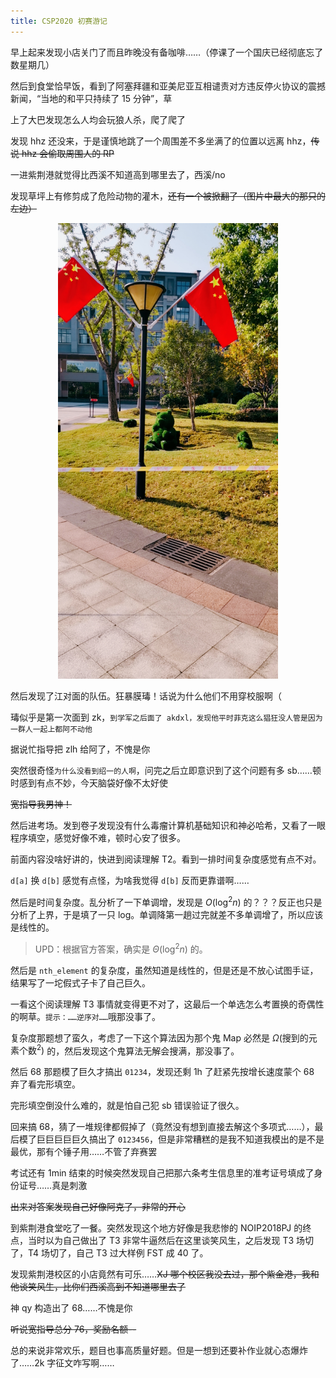 ```yaml
---
title: CSP2020 初赛游记
---
```


早上起来发现小店关门了而且昨晚没有备咖啡……（停课了一个国庆已经彻底忘了数星期几）

然后到食堂恰早饭，看到了阿塞拜疆和亚美尼亚互相谴责对方违反停火协议的震撼新闻，“当地的和平只持续了 15 分钟”，草

上了大巴发现怎么人均会玩狼人杀，爬了爬了

发现 hhz 还没来，于是谨慎地跳了一个周围差不多坐满了的位置以远离 hhz，~~传说 hhz 会偷取周围人的 RP~~

一进紫荆港就觉得比西溪不知道高到哪里去了，西溪/no

发现草坪上有修剪成了危险动物的灌木，~~还有一个被掀翻了（图片中最大的那只的左边）~~

<div style="width:70%;margin:auto"><img src="/images/bear.jpg" alt=""></div>

然后发现了江对面的队伍。狂暴膜瑇！话说为什么他们不用穿校服啊（

瑇似乎是第一次面到 zk，``到学军之后面了 akdxl，发现他平时菲克这么猖狂没人管是因为一群人一起上都阿不动他``

据说忙指导把 zlh 给阿了，不愧是你

突然很奇怪``为什么没看到绍一的人啊``，问完之后立即意识到了这个问题有多 sb……顿时感到有点不妙，今天脑袋好像不太好使

~~宽指导我男神！~~

然后进考场。发到卷子发现没有什么毒瘤计算机基础知识和神必哈希，又看了一眼程序填空，感觉好像不难，顿时心安了很多。

前面内容没啥好讲的，快进到阅读理解 T2。看到一排时间复杂度感觉有点不对。

``d[a]`` 换 ``d[b]`` 感觉有点怪，为啥我觉得 ``d[b]`` 反而更靠谱啊……

然后是时间复杂度。乱分析了一下单调增，发现是 $O(\log^2 n)$ 的？？？反正也只是分析了上界，于是填了一只 log。单调降第一趟过完就差不多单调增了，所以应该是线性的。

> UPD：根据官方答案，确实是 $\Theta(\log^2n)$ 的。

然后是 ``nth_element`` 的复杂度，虽然知道是线性的，但是还是不放心试图手证，结果写了一坨假式子卡了自己巨久。

一看这个阅读理解 T3 事情就变得更不对了，这最后一个单选怎么考置换的奇偶性的啊草。``提示：……逆序对……``哦那没事了。

复杂度那题想了蛮久，考虑了一下这个算法因为那个鬼 Map 必然是 $\Omega(\text{搜到的元素个数}^2)$ 的，然后发现这个鬼算法无解会搜满，那没事了。

然后 68 那题模了巨久才搞出 ``01234``，发现还剩 1h 了赶紧先按增长速度蒙个 68 弃了看完形填空。

完形填空倒没什么难的，就是怕自己犯 sb 错误验证了很久。

回来搞 68，猜了一堆规律都假掉了（竟然没有想到直接去解这个多项式……），最后模了巨巨巨巨巨久搞出了 ``0123456``，但是非常糟糕的是我不知道我模出的是不是最优，那有个锤子用……不管了弃赛罢

考试还有 1min 结束的时候突然发现自己把那六条考生信息里的准考证号填成了身份证号……真是刺激

~~出来对答案发现自己好像阿克了，非常的开心~~

到紫荆港食堂吃了一餐。突然发现这个地方好像是我悲惨的 NOIP2018PJ 的终点，当时以为自己做出了 T3 非常牛逼然后在这里谈笑风生，之后发现 T3 场切了，T4 场切了，自己 T3 过大样例 FST 成 40 了。

发现紫荆港校区的小店竟然有可乐……~~XJ 哪个校区我没去过，那个紫金港，我和他谈笑风生，比你们西溪高到不知道哪里去了~~

神 qy 构造出了 68……不愧是你

~~听说宽指导总分 76，奖励名额--~~

总的来说非常欢乐，题目也事高质量好题。但是一想到还要补作业就心态爆炸了……2k 字征文咋写啊……
